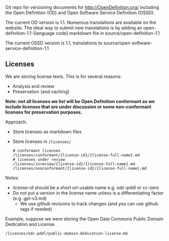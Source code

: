 Git repo for versioning documents for <http://OpenDefinition.org/> including
the Open Definition (OD) and Open Software Service Definition (OSSD).

The current OD version is 1.1. Numerous translations are available
on the website. The ideal way to submit new translations is by adding
an open-definition-1.1-{language code}.markdown file in
source/open-definition-1.1

The current OSSD version is 1.1, translations to
source/open-software-service-definition-1.1

## Licenses

We are storing license texts. This is for several reasons:

* Analysis and review
* Preservation (and caching)

**Note: not all licenses we list will be Open Definition conformant as we
include licenses that are under discussion or some non-conformant licenses for
preservation purposes.**

Approach:

* Store licenses as markdown files
* Store licenses in `/licenses/`

      # conformant licenses
      /licenses/conformant/{license-id}/{license-full-name}.md  
      # licenses under review
      /licenses/inreview/{license-id}/{license-full-name}.md
      /licenses/nonconformant/{license-id}/{license-full-name}.md

Notes:

* license-id should be a short url-usable name e.g. odc-pddl or cc-zero
* Do not put a version in the license name unless is a differentiating factor (e.g. gpl-v3.md)
  * We use github revisions to track changes (and you can use github tags if needed)

Example, suppose we were storing the Open Data Commons Public Domain Dedication and License.

    /licenses/odc-pddl/public-domain-dedication-license.md

